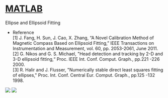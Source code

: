 [MATLAB](https://github.com/Hom-Wang/MATLAB)
========

Ellipse and Ellipsoid Fitting

* Reference  
[1] J. Fang, H. Sun, J. Cao, X. Zhang, “A Novel Calibration Method of Magnetic Compass Based on Ellipsoid Fitting,” IEEE Transactions on Instrumentation and Measurement, vol. 60, pp. 2053-2061, June 2011.  
[2] G. Nikos and G. S. Michael, "Head detection and tracking by 2-D and 3-D ellipsoid fitting,“ Proc. IEEE Int. Conf. Comput. Graph., pp.221 -226 2000.  
[3] R. Halir and J. Flusser, "Numerically stable direct least squares fitting of ellipses," Proc. Int. Conf. Central Eur. Comput. Graph., pp.125 -132 1998.  

<img src="https://lh3.googleusercontent.com/-aYEZaiZ57Ng/VYKKnTDWD5I/AAAAAAAAMsk/xE1WUX2WP-8/s800/ellipseFitting.gif"/>

<img src="https://lh3.googleusercontent.com/-DjO3Y5ujieQ/VYKKnfXY9QI/AAAAAAAAMsc/DZg36u98EXQ/s800/ellipsoidFitting.gif" />
